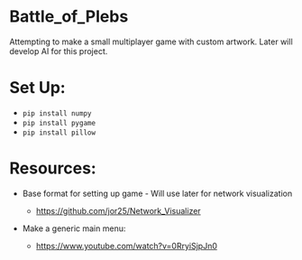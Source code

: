 # Battle_of_Plebs
Attempting to make a small multiplayer game with custom artwork.
Later will develop AI for this project.

# Set Up:
* `pip install numpy`
* `pip install pygame`
* `pip install pillow`

# Resources:
* Base format for setting up game - Will use later for network visualization
    * https://github.com/jor25/Network_Visualizer

* Make a generic main menu:
    * https://www.youtube.com/watch?v=0RryiSjpJn0